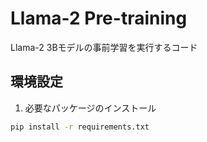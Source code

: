 # Llama-2 Pre-training

Llama-2 3Bモデルの事前学習を実行するコード

## 環境設定

1. 必要なパッケージのインストール
```bash
pip install -r requirements.txt
```